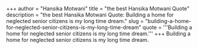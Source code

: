 +++
author = "Hansika Motwani"
title = "the best Hansika Motwani Quote"
description = "the best Hansika Motwani Quote: Building a home for neglected senior citizens is my long time dream."
slug = "building-a-home-for-neglected-senior-citizens-is-my-long-time-dream"
quote = '''Building a home for neglected senior citizens is my long time dream.'''
+++
Building a home for neglected senior citizens is my long time dream.
